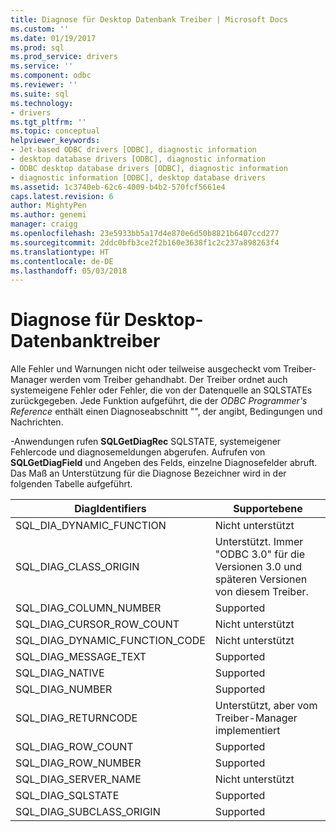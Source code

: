 ```yaml
---
title: Diagnose für Desktop Datenbank Treiber | Microsoft Docs
ms.custom: ''
ms.date: 01/19/2017
ms.prod: sql
ms.prod_service: drivers
ms.service: ''
ms.component: odbc
ms.reviewer: ''
ms.suite: sql
ms.technology:
- drivers
ms.tgt_pltfrm: ''
ms.topic: conceptual
helpviewer_keywords:
- Jet-based ODBC drivers [ODBC], diagnostic information
- desktop database drivers [ODBC], diagnostic information
- ODBC desktop database drivers [ODBC], diagnostic information
- diagnostic information [ODBC], desktop database drivers
ms.assetid: 1c3740eb-62c6-4009-b4b2-570fcf5661e4
caps.latest.revision: 6
author: MightyPen
ms.author: genemi
manager: craigg
ms.openlocfilehash: 23e5933bb5a17d4e870e6d50b8821b6407ccd277
ms.sourcegitcommit: 2ddc0bfb3ce2f2b160e3638f1c2c237a898263f4
ms.translationtype: HT
ms.contentlocale: de-DE
ms.lasthandoff: 05/03/2018
---
```

# <a name="diagnostics-for-desktop-database-drivers"></a>Diagnose für Desktop-Datenbanktreiber
Alle Fehler und Warnungen nicht oder teilweise ausgecheckt vom Treiber-Manager werden vom Treiber gehandhabt. Der Treiber ordnet auch systemeigene Fehler oder Fehler, die von der Datenquelle an SQLSTATEs zurückgegeben. Jede Funktion aufgeführt, die der *ODBC Programmer's Reference* enthält einen Diagnoseabschnitt "", der angibt, Bedingungen und Nachrichten.  
  
 -Anwendungen rufen **SQLGetDiagRec** SQLSTATE, systemeigener Fehlercode und diagnosemeldungen abgerufen. Aufrufen von **SQLGetDiagField** und Angeben des Felds, einzelne Diagnosefelder abruft. Das Maß an Unterstützung für die Diagnose Bezeichner wird in der folgenden Tabelle aufgeführt.  
  
|DiagIdentifiers|Supportebene|  
|---------------------|-------------------|  
|SQL_DIA_DYNAMIC_FUNCTION|Nicht unterstützt|  
|SQL_DIAG_CLASS_ORIGIN|Unterstützt. Immer "ODBC 3.0" für die Versionen 3.0 und späteren Versionen von diesem Treiber.|  
|SQL_DIAG_COLUMN_NUMBER|Supported|  
|SQL_DIAG_CURSOR_ROW_COUNT|Nicht unterstützt|  
|SQL_DIAG_DYNAMIC_FUNCTION_CODE|Nicht unterstützt|  
|SQL_DIAG_MESSAGE_TEXT|Supported|  
|SQL_DIAG_NATIVE|Supported|  
|SQL_DIAG_NUMBER|Supported|  
|SQL_DIAG_RETURNCODE|Unterstützt, aber vom Treiber-Manager implementiert|  
|SQL_DIAG_ROW_COUNT|Supported|  
|SQL_DIAG_ROW_NUMBER|Supported|  
|SQL_DIAG_SERVER_NAME|Nicht unterstützt|  
|SQL_DIAG_SQLSTATE|Supported|  
|SQL_DIAG_SUBCLASS_ORIGIN|Supported|
